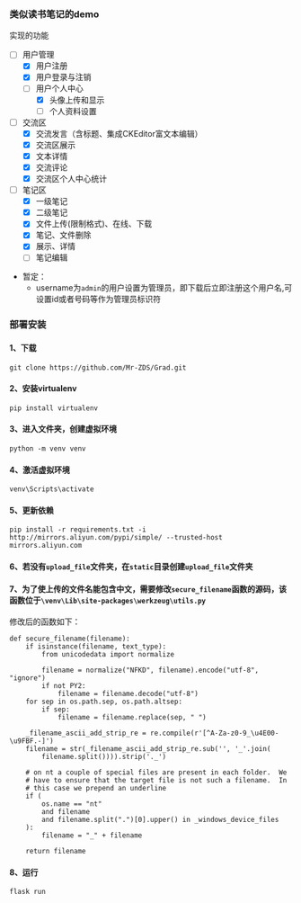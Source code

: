 ### 类似读书笔记的demo

实现的功能
- [ ] 用户管理 
  - [x] 用户注册
  - [x] 用户登录与注销
  - [ ] 用户个人中心
    - [x] 头像上传和显示
    - [ ] 个人资料设置

- [ ] 交流区
  - [x] 交流发言（含标题、集成CKEditor富文本编辑）
  - [x] 交流区展示
  - [x] 文本详情
  - [x] 交流评论
  - [x] 交流区个人中心统计

- [ ] 笔记区
  - [x] 一级笔记
  - [x] 二级笔记
  - [x] 文件上传(限制格式)、在线、下载
  - [x] 笔记、文件删除
  - [x] 展示、详情
  - [ ] 笔记编辑

- 暂定：
    - username为`admin`的用户设置为管理员，即下载后立即注册这个用户名,可设置id或者号码等作为管理员标识符


### 部署安装
#### 1、下载
```
git clone https://github.com/Mr-ZDS/Grad.git
```

#### 2、安装virtualenv
```
pip install virtualenv
```

#### 3、进入文件夹，创建虚拟环境
```
python -m venv venv
```

#### 4、激活虚拟环境
```
venv\Scripts\activate
```

#### 5、更新依赖
```
pip install -r requirements.txt -i http://mirrors.aliyun.com/pypi/simple/ --trusted-host mirrors.aliyun.com
```

#### 6、若没有`upload_file`文件夹，在`static`目录创建`upload_file`文件夹

#### 7、为了使上传的文件名能包含中文，需要修改`secure_filename`函数的源码，该函数位于`\venv\Lib\site-packages\werkzeug\utils.py`
修改后的函数如下：
```
def secure_filename(filename):
    if isinstance(filename, text_type):
        from unicodedata import normalize

        filename = normalize("NFKD", filename).encode("utf-8", "ignore")
        if not PY2:
            filename = filename.decode("utf-8")
    for sep in os.path.sep, os.path.altsep:
        if sep:
            filename = filename.replace(sep, " ")

    _filename_ascii_add_strip_re = re.compile(r'[^A-Za-z0-9_\u4E00-\u9FBF.-]')
    filename = str(_filename_ascii_add_strip_re.sub('', '_'.join(
        filename.split()))).strip('._')

    # on nt a couple of special files are present in each folder.  We
    # have to ensure that the target file is not such a filename.  In
    # this case we prepend an underline
    if (
        os.name == "nt"
        and filename
        and filename.split(".")[0].upper() in _windows_device_files
    ):
        filename = "_" + filename

    return filename
```

#### 8、运行
```
flask run
```